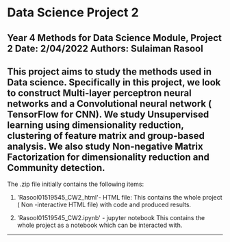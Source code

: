 # Data Science Project 2
Year 4 Methods for Data Science Module, Project 2
Date: 2/04/2022
Authors: Sulaiman Rasool
----------------------------------------------------------

This project aims to study the methods used in Data science. Specifically in this project, we look to construct Multi-layer perceptron neural networks and a Convolutional neural network ( TensorFlow for CNN). We study Unsupervised learning using dimensionality reduction, clustering of feature matrix and group-based analysis. We also study Non-negative Matrix Factorization for dimensionality reduction and Community detection. 
-----------------------------------------------------------------------------------------------------------------------------------
The .zip file initially contains the following items:

1) 'Rasool01519545_CW2_html'- HTML file:
  This contains the whole project ( Non -interactive HTML file) with code and produced results. 
 
2) 'Rasool01519545_CW2.ipynb' - jupyter notebook
   This contains the whole project as a notebook which can be interacted with. 
   
-----------------------------------------------------------------------------------------------------------------------------------
